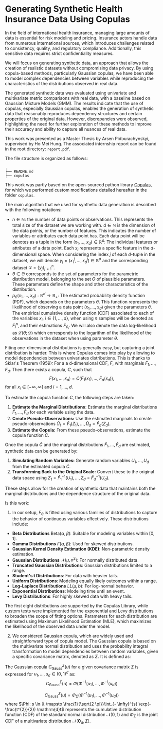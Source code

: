# Generating Synthetic Health Insurance Data Using Copulas

In the field of international health insurance, managing large amounts of data is essential for risk modeling and pricing. Insurance actors handle data from numerous international sources, which introduces challenges related to consistency, quality, and regulatory compliance. Additionally, this sensitive data requires strict confidentiality measures.

We will focus on generating synthetic data, an approach that allows the creation of realistic datasets without compromising data privacy. By using copula-based methods, particularly Gaussian copulas, we have been able to model complex dependencies between variables while reproducing the characteristics of the distributions observed in real data.

The generated synthetic data was evaluated using univariate and multivariate metric comparisons with real data, with a baseline based on Gaussian Mixture Models (GMM). The results indicate that the use of copulas, especially Gaussian copulas, enables the generation of synthetic data that reasonably reproduces dependency structures and certain properties of the original data. However, discrepancies were observed, highlighting the need for further exploration of these methods to improve their accuracy and ability to capture all nuances of real data.

This work was presented as a Master Thesis by Arsen Pidburachynskyi, supervised by Ho Mei Hung. The associated internship report can be found in the root directory: `report.pdf`.

The file structure is organized as follows:
```
.
├── README.md
├── copulas
```

This work was partly based on the open-sourced python library [Copulas](https://pypi.org/project/copulas/), for which we performed custom modifications detailed hereafter in the folder ```copulas```.

The main algorithm that we used for synthetic data generation is described with the following notations:

* $`n \in ℕ`$: the number of data points or observations. This represents the total size of the dataset we are working with. $d \in ℕ$ is the dimension of the data points, or the number of features. This indicates the number of variables or attributes each data point has. Each data point will be denotes as a tuple in the form $(x_1, \ldots, x_d) \in ℝ^{d}$: The individual features or attributes of a data point. Each $x_i$ represents a specific feature in the $d$-dimensional space. When considering the index $j$ of each $d$-tuple in the dataset, we will denote $y_j = (x_1^j, \ldots, x_d^j) \in ℝ^{d}$ and the corresponding dataset $`\mathscr{D} = \{ y_j \}_{j=1}^{n}`$.
* $\theta \in \Theta$ corresponds to the set of parameters for the parametric distribution model, belonging to the set $\Theta$ of plausible parameters. These parameters define the shape and other characteristics of the distribution.
* $`p_\theta(x_1, \ldots, x_d): ℝ^{d} \rightarrow ℝ_{+}`$: The estimated probability density function (PDF), which depends on the parameters $\theta$. This function represents the likelihood of observing a data point $(x_1, \ldots, x_d)$ given the parameters $\theta$. The empirical cumulative density function (CDF) associated to each of the variables $x_i$, $i \in \{1,\ldots,d\}$, when using $n$ samples will be denoted as $F_{i}^n$, and their estimations $F_{\theta_i}$. We will also denote the data log-likelihood as $\mathscr{L}(\theta ; \mathscr{D})$ which corresponds to the logarithm of the likelihood of the observations in the dataset when using parameter $\theta$. 

Fiting one-dimensional distributions is generally easy, but capturing a joint distribution is harder. This is where Copulas comes into play by allowing to model dependencies between univariates distributions. This is thanks to Sklar's Theorem (1959): For a a d-dimensional CDF, $F$, with marginals $F_1, \ldots, F_d$. Then there exists a copula, $C$, such that
$$
F(x_1, \ldots, x_d)=C(F_1(x_1), \ldots, F_d(x_d)),    
$$
for all $x_i \in[-\infty, \infty]$ and $i=1, \ldots, d$.

To estimate the copula function $C$, the following steps are taken:

 1. **Estimate the Marginal Distributions:** Estimate the marginal distributions $\hat{F}_1, \ldots, \hat{F}_d$ for each variable using the data.
 2. **Create Pseudo-Observations:** Use the estimated marginals to create pseudo-observations $\hat{U}_1 = \hat{F}_1(Z_1), \ldots, \hat{U}_d = \hat{F}_d(Z_d)$.
 3. **Estimate the Copula:** From these pseudo-observations, estimate the copula function $C$.

Once the copula $\hat{C}$ and the marginal distributions $\hat{F}_1, \ldots, \hat{F}_d$ are estimated, synthetic data can be generated by:

1. **Simulating Random Variables:** Generate random variables $U_1, \ldots, U_d$ from the estimated copula $\hat{C}$.
2. **Transforming Back to the Original Scale:** Convert these to the original data space using $Z_1 = \hat{F}_1^{-1}(U_1), \ldots, Z_d = \hat{F}_d^{-1}(U_d)$.

These steps allow for the creation of synthetic data that maintains both the marginal distributions and the dependence structure of the original data.

Is this work:

1. In our setup, $F_{\theta}$ is fitted using various families of distributions to capture the behavior of continuous variables effectively. These distributions include:

* **Beta Distributions** $\mathrm{Beta}(\alpha,\beta)$: Suitable for modeling variables within [0, 1].
* **Gamma Distributions** $\Gamma(\alpha, \beta)$: Used for skewed distributions.
* **Gaussian Kernel Density Estimation (KDE)**: Non-parametric density estimation.
* **Gaussian Distributions** $\mathcal{N}(\mu,\sigma^2)$: For normally distributed data.
* **Truncated Gaussian Distributions**: Gaussian distributions limited to a range.
* **Student's t Distributions**: For data with heavier tails.
* **Uniform Distributions**: Modeling equally likely outcomes within a range.
* **Log-Laplace Distributions** $LL(\mu,b)$: For log-normal behavior.
* **Exponential Distributions**: Modeling time until an event.
* **Levy Distributions**: For highly skewed data with heavy tails.

The first eight distributions are supported by the Copulas Library, while custom tests were implemented for the exponential and Levy distributions to broaden the scope of fitting options. Parameters for each distribution are estimated using Maximum Likelihood Estimation (MLE), which maximizes the likelihood of the observed data under the model.

2. We considered Gaussian copula, which are widely used and straightforward type of copula model. The Gaussian copula is based on the multivariate normal distribution and uses the probability integral transformation to model dependencies between random variables, given a specific covariance matrix, denoted as $\Sigma$. It is defined as:

The Gaussian copula $C_{\text{Gauss}}^{\Sigma}(u)$ for a given covariance matrix $\Sigma$ is expressed for $u_1,\dots,u_d \in (0,1)^d$ as:
$$
C_{\mathrm{Gauss}}^{\Sigma}(u) = \Phi(\Phi^{-1}(u_1), \ldots, \Phi^{-1}(u_d))
$$

$$
C_{\text{Gauss}}^{\Sigma}(u) = \Phi_{\Sigma}(\Phi^{-1}(u_1), \ldots, \Phi^{-1}(u_d))
$$
where $\Phi: s \in ℝ \mapsto \frac{1}{\sqrt{2 \pi}}\int_{- \infty}^{s} \exp(-\frac{t^{2}}{2}) \mathrm{d}t$ represents the cumulative distribution function (CDF) of the standard normal distribution $\mathcal{N}(0,1)$ and $\Phi_{\Sigma}$ is the joint CDF of a multivariate distribution $\mathcal{N}(\mathbf{0}_d,\Sigma)$.